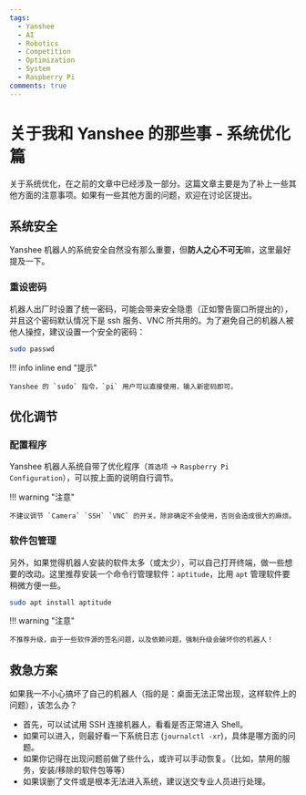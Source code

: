 ```yaml
---
tags:
  - Yanshee
  - AI
  - Robotics
  - Competition
  - Optimization
  - System
  - Raspberry Pi
comments: true
---
```


# 关于我和 Yanshee 的那些事 - 系统优化篇

关于系统优化，在之前的文章中已经涉及一部分。这篇文章主要是为了补上一些其他方面的注意事项。如果有一些其他方面的问题，欢迎在讨论区提出。

## 系统安全

Yanshee 机器人的系统安全自然没有那么重要，但**防人之心不可无**嘛，这里最好提及一下。

### 重设密码

机器人出厂时设置了统一密码，可能会带来安全隐患（正如警告窗口所提出的），并且这个密码默认情况下是 ssh 服务、VNC 所共用的。为了避免自己的机器人被他人操控，建议设置一个安全的密码：

```sh
sudo passwd
```

!!! info inline end "提示"

    Yanshee 的 `sudo` 指令，`pi` 用户可以直接使用，输入新密码即可。

## 优化调节

### 配置程序

Yanshee 机器人系统自带了优化程序（`首选项` -> `Raspberry Pi Configuration`），可以按上面的说明自行调节。

!!! warning "注意"

    不建议调节 `Camera` `SSH` `VNC` 的开关。除非确定不会使用，否则会造成很大的麻烦。

### 软件包管理

另外，如果觉得机器人安装的软件太多（或太少），可以自己打开终端，做一些想要的改动。这里推荐安装一个命令行管理软件：`aptitude`，比用 `apt` 管理软件要稍微方便一些。

```sh
sudo apt install aptitude
```

!!! warning "注意"

    不推荐升级，由于一些软件源的签名问题，以及依赖问题，强制升级会破坏你的机器人！

## 救急方案

如果我一不小心搞坏了自己的机器人（指的是：桌面无法正常出现，这样软件上的问题），该怎么办？

- 首先，可以试试用 SSH 连接机器人，看看是否正常进入 Shell。
- 如果可以进入，则最好看一下系统日志 (`journalctl -xr`)，具体是哪方面的问题。
- 如果你记得在出现问题前做了些什么，或许可以手动恢复。（比如，禁用的服务，安装/移除的软件包等等）
- 如果误删了文件或是根本无法进入系统，建议送交专业人员进行处理。
